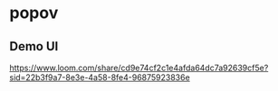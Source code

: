 # popov

## Demo UI
https://www.loom.com/share/cd9e74cf2c1e4afda64dc7a92639cf5e?sid=22b3f9a7-8e3e-4a58-8fe4-96875923836e
